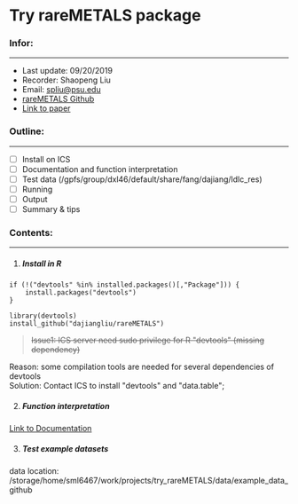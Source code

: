 # Try rareMETALS package

### Infor:
-------------

- Last update: 09/20/2019
- Recorder: Shaopeng Liu
- Email: spliu@psu.edu
- [rareMETALS Github](https://github.com/dajiangliu/rareMETALS)
- [Link to paper](https://www.nature.com/articles/ng.2852)

### Outline:
-------------

- [ ] Install on ICS
- [ ] Documentation and function interpretation
- [ ] Test data (/gpfs/group/dxl46/default/share/fang/dajiang/ldlc_res)
- [ ] Running
- [ ] Output
- [ ] Summary & tips

### Contents:
-------------

1. ##### Install in R
```
if (!("devtools" %in% installed.packages()[,"Package"])) {
	install.packages("devtools")
}

library(devtools)   
install_github("dajiangliu/rareMETALS")
```

> <s>Issue1: ICS server need sudo privilege for R "devtools" (missing dependency)</s>  

Reason: some compilation tools are needed for several dependencies of devtools  
Solution: Contact ICS to install "devtools" and "data.table";   

2. ##### Function interpretation
[Link to Documentation](https://genome.sph.umich.edu/w/images/4/44/RareMETALS-manual.pdf)

3. ##### Test example datasets  
data location: /storage/home/sml6467/work/projects/try_rareMETALS/data/example_data_github


